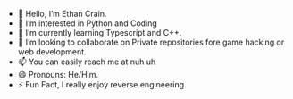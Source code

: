 - 👋 Hello, I’m Ethan Crain.
- 👀 I’m interested in Python and Coding
- 🌱 I’m currently learning Typescript and C++.
- 💞️ I’m looking to collaborate on Private repositories fore game hacking or web development.
- 📫 You can easily reach me at nuh uh
- 😄 Pronouns: He/Him.
- ⚡ Fun Fact, I really enjoy reverse engineering.
